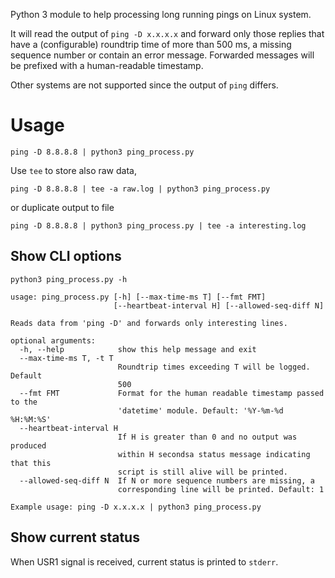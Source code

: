 Python 3 module to help processing long running pings on Linux system.

It will read the output of `ping -D x.x.x.x` and forward only those
replies that have a (configurable) roundtrip time of more than 500 ms,
a missing sequence number or contain an error message.
Forwarded messages will be prefixed with a human-readable timestamp.

Other systems are not supported since the output of `ping` differs.

# Usage
```shell
ping -D 8.8.8.8 | python3 ping_process.py
```

Use `tee` to store also raw data,
```shell
ping -D 8.8.8.8 | tee -a raw.log | python3 ping_process.py
```
or duplicate output to file
```shell
ping -D 8.8.8.8 | python3 ping_process.py | tee -a interesting.log
```

## Show CLI options
```shell
python3 ping_process.py -h
```
```shell
usage: ping_process.py [-h] [--max-time-ms T] [--fmt FMT]
                       [--heartbeat-interval H] [--allowed-seq-diff N]

Reads data from 'ping -D' and forwards only interesting lines.

optional arguments:
  -h, --help            show this help message and exit
  --max-time-ms T, -t T
                        Roundtrip times exceeding T will be logged. Default
                        500
  --fmt FMT             Format for the human readable timestamp passed to the
                        'datetime' module. Default: '%Y-%m-%d %H:%M:%S'
  --heartbeat-interval H
                        If H is greater than 0 and no output was produced
                        within H secondsa status message indicating that this
                        script is still alive will be printed.
  --allowed-seq-diff N  If N or more sequence numbers are missing, a
                        corresponding line will be printed. Default: 1

Example usage: ping -D x.x.x.x | python3 ping_process.py
```

## Show current status
When USR1 signal is received, current status is printed to `stderr`.

